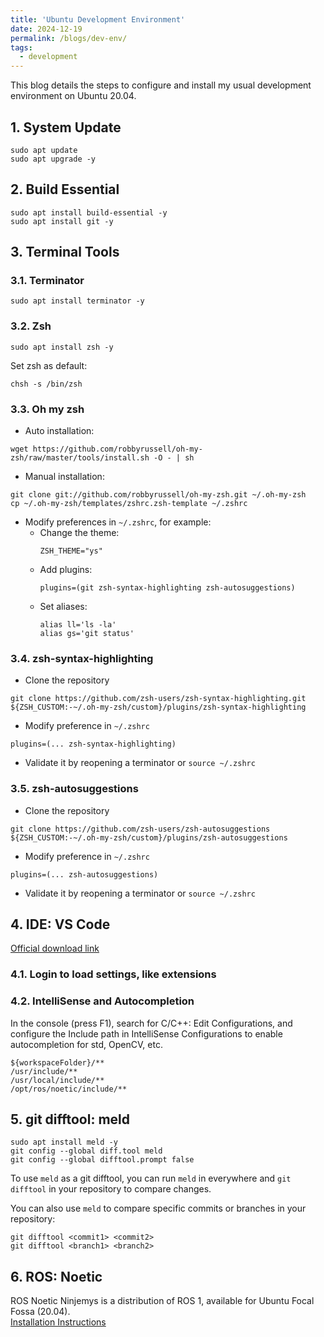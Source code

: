 ```yaml
---
title: 'Ubuntu Development Environment'
date: 2024-12-19
permalink: /blogs/dev-env/
tags:
  - development
---
```


This blog details the steps to configure and install my usual development environment on Ubuntu 20.04.

## 1. System Update
```
sudo apt update
sudo apt upgrade -y
```  

## 2. Build Essential
```
sudo apt install build-essential -y
sudo apt install git -y
```

## 3. Terminal Tools
### 3.1. Terminator
```
sudo apt install terminator -y
```

### 3.2. Zsh
```
sudo apt install zsh -y  
```
Set zsh as default:
```
chsh -s /bin/zsh  
```

### 3.3. Oh my zsh  
* Auto installation:  
```
wget https://github.com/robbyrussell/oh-my-zsh/raw/master/tools/install.sh -O - | sh
```  
* Manual installation:  
```
git clone git://github.com/robbyrussell/oh-my-zsh.git ~/.oh-my-zsh
cp ~/.oh-my-zsh/templates/zshrc.zsh-template ~/.zshrc
```
* Modify preferences in `~/.zshrc`, for example:
  * Change the theme:
    ```
    ZSH_THEME="ys"
    ```
  * Add plugins:
    ```
    plugins=(git zsh-syntax-highlighting zsh-autosuggestions)
    ```
  * Set aliases:
    ```
    alias ll='ls -la'
    alias gs='git status'
    ```

### 3.4. zsh-syntax-highlighting  
* Clone the repository  
```
git clone https://github.com/zsh-users/zsh-syntax-highlighting.git ${ZSH_CUSTOM:-~/.oh-my-zsh/custom}/plugins/zsh-syntax-highlighting
```
* Modify preference in `~/.zshrc`  
```
plugins=(... zsh-syntax-highlighting)
```
* Validate it by reopening a terminator or `source ~/.zshrc`

### 3.5. zsh-autosuggestions  
* Clone the repository  
```
git clone https://github.com/zsh-users/zsh-autosuggestions ${ZSH_CUSTOM:-~/.oh-my-zsh/custom}/plugins/zsh-autosuggestions
```
* Modify preference in `~/.zshrc`  
```
plugins=(... zsh-autosuggestions)
```
* Validate it by reopening a terminator or `source ~/.zshrc`

## 4. IDE: VS Code
[Official download link](https://code.visualstudio.com/download)
### 4.1. Login to load settings, like extensions
### 4.2. IntelliSense and Autocompletion
In the console (press F1), search for C/C++: Edit Configurations, and configure the Include path in IntelliSense Configurations to enable autocompletion for std, OpenCV, etc.
```
${workspaceFolder}/**
/usr/include/**
/usr/local/include/**
/opt/ros/noetic/include/**
```

## 5. git difftool: meld
```
sudo apt install meld -y
git config --global diff.tool meld
git config --global difftool.prompt false
```
To use `meld` as a git difftool, you can run `meld` in everywhere and `git difftool` in your repository to compare changes.  

You can also use `meld` to compare specific commits or branches in your repository:  
```
git difftool <commit1> <commit2>
git difftool <branch1> <branch2>
```

## 6. ROS: Noetic
ROS Noetic Ninjemys is a distribution of ROS 1, available for Ubuntu Focal Fossa (20.04).  
[Installation Instructions](https://wiki.ros.org/noetic/Installation/Ubuntu)
